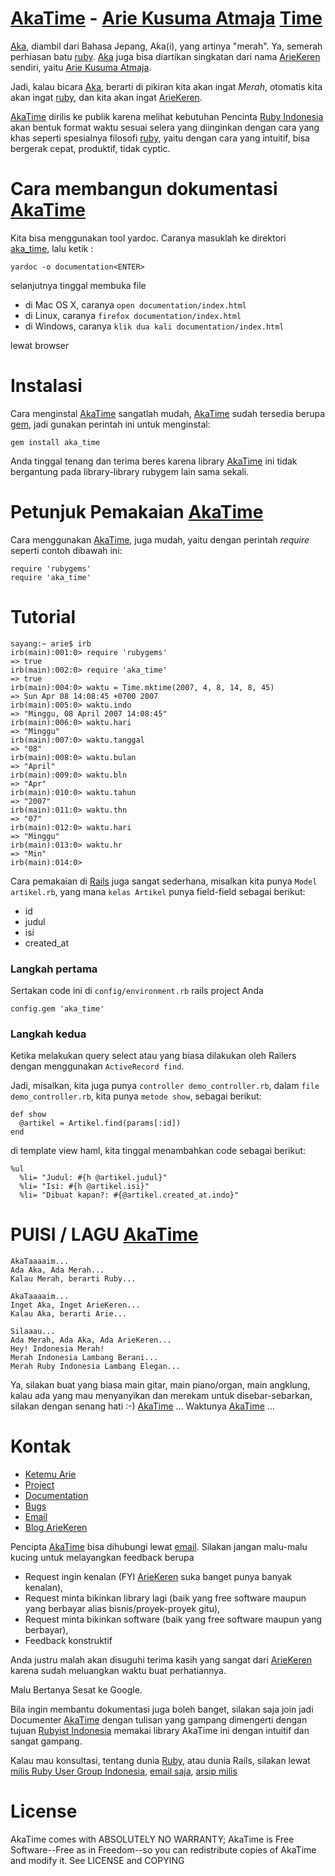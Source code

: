 # [AkaTime][3] - [Arie Kusuma Atmaja][1] [Time][3] #

[Aka][3], diambil dari Bahasa Jepang, Aka(i), yang artinya "merah". Ya, semerah perhiasan batu [ruby][2]. [Aka][3] juga bisa diartikan singkatan dari nama [ArieKeren][1] sendiri, yaitu [Arie Kusuma Atmaja][1]. 

Jadi, kalau bicara [Aka][3], berarti di pikiran kita akan ingat *Merah*, otomatis kita akan ingat [ruby][2], dan kita akan ingat [ArieKeren][1].

[AkaTime][3] dirilis ke publik karena melihat kebutuhan Pencinta [Ruby Indonesia][2] akan bentuk format waktu sesuai selera yang diinginkan dengan cara yang khas seperti spesialnya filosofi [ruby][2], yaitu dengan cara yang intuitif, bisa bergerak cepat, produktif, tidak cyptic.

# Cara membangun dokumentasi [AkaTime][3] #

Kita bisa menggunakan tool yardoc. Caranya masuklah ke direktori [aka_time][3], lalu ketik :

    yardoc -o documentation<ENTER>

selanjutnya tinggal membuka file

* di Mac OS X, caranya `open documentation/index.html`
* di Linux, caranya `firefox documentation/index.html`
* di Windows, caranya `klik dua kali documentation/index.html`

lewat browser

# Instalasi #

Cara menginstal [AkaTime][3] sangatlah mudah, [AkaTime][3] sudah tersedia berupa [gem][5], jadi gunakan perintah ini untuk menginstal:

    gem install aka_time

Anda tinggal tenang dan terima beres karena library [AkaTime][3] ini tidak bergantung pada library-library rubygem lain sama sekali.

# Petunjuk Pemakaian [AkaTime][3] #

Cara menggunakan [AkaTime][3], juga mudah, yaitu dengan perintah *require* seperti contoh dibawah ini:

    require 'rubygems'
    require 'aka_time'

# Tutorial #

    sayang:~ arie$ irb
    irb(main):001:0> require 'rubygems'
    => true
    irb(main):002:0> require 'aka_time'
    => true
    irb(main):004:0> waktu = Time.mktime(2007, 4, 8, 14, 8, 45)
    => Sun Apr 08 14:08:45 +0700 2007
    irb(main):005:0> waktu.indo
    => "Minggu, 08 April 2007 14:08:45"
    irb(main):006:0> waktu.hari
    => "Minggu"
    irb(main):007:0> waktu.tanggal
    => "08"
    irb(main):008:0> waktu.bulan
    => "April"
    irb(main):009:0> waktu.bln
    => "Apr"
    irb(main):010:0> waktu.tahun
    => "2007"
    irb(main):011:0> waktu.thn
    => "07"
    irb(main):012:0> waktu.hari
    => "Minggu"
    irb(main):013:0> waktu.hr
    => "Min"
    irb(main):014:0>       

Cara pemakaian di [Rails][10] juga sangat sederhana, misalkan kita punya `Model artikel.rb`, yang mana `kelas Artikel` punya field-field sebagai berikut:

* id
* judul
* isi
* created_at

### Langkah pertama ###

Sertakan code ini di `config/environment.rb` rails project Anda

    config.gem 'aka_time'

### Langkah kedua ###

Ketika melakukan query select atau yang biasa dilakukan oleh Railers dengan menggunakan `ActiveRecord find`.

Jadi, misalkan, kita juga punya `controller demo_controller.rb`, dalam `file demo_controller.rb`, kita punya `metode show`, sebagai berikut:

    def show
      @artikel = Artikel.find(params[:id])
    end

di template view haml, kita tinggal menambahkan code sebagai berikut:

    %ul
      %li= "Judul: #{h @artikel.judul}"
      %li= "Isi: #{h @artikel.isi}"
      %li= "Dibuat kapan?: #{@artikel.created_at.indo}"

# PUISI / LAGU [AkaTime][3] #

    AkaTaaaaim...
    Ada Aka, Ada Merah...
    Kalau Merah, berarti Ruby...
    
    AkaTaaaaim...
    Inget Aka, Inget ArieKeren...
    Kalau Aka, berarti Arie...
    
    Silaaau...
    Ada Merah, Ada Aka, Ada ArieKeren...
    Hey! Indonesia Merah! 
    Merah Indonesia Lambang Berani... 
    Merah Ruby Indonesia Lambang Elegan...

Ya, silakan buat yang biasa main gitar, main piano/organ, main angklung, kalau ada yang mau menyanyikan dan merekam untuk disebar-sebarkan, silakan dengan senang hati :-) [AkaTime][3] ... Waktunya [AkaTime][3] ...

# Kontak #

* [Ketemu Arie][8]
* [Project][3]
* [Documentation][3]
* [Bugs][6]
* [Email][6]
* [Blog ArieKeren][7]

Pencipta [AkaTime][3] bisa dihubungi lewat [email][8]. Silakan jangan malu-malu kucing untuk melayangkan feedback berupa 

* Request ingin kenalan (FYI [ArieKeren][1] suka banget punya banyak kenalan), 
* Request minta bikinkan library lagi (baik yang free software maupun yang berbayar alias bisnis/proyek-proyek gitu), 
* Request minta bikinkan software (baik yang free software maupun yang berbayar), 
* Feedback konstruktif

Anda justru malah akan disuguhi terima kasih yang sangat dari [ArieKeren][1] karena sudah meluangkan waktu buat perhatiannya.

Malu Bertanya Sesat ke Google.

Bila ingin membantu dokumentasi juga boleh banget, silakan saja join jadi Documenter [AkaTime][3] dengan tulisan yang gampang dimengerti dengan tujuan [Rubyist Indonesia][2] memakai library AkaTime ini dengan intuitif dan sangat gampang.

Kalau mau konsultasi, tentang dunia [Ruby][2], atau dunia Rails, silakan lewat [milis Ruby User Group Indonesia][9], 
[email saja][6], [arsip milis][9]

# License #

AkaTime comes with ABSOLUTELY NO WARRANTY; AkaTime is Free Software--Free as in Freedom--so you can redistribute copies of AkaTime and modify it. See LICENSE and COPYING

  [1]: http://ariekusumaatmaja.wordpress.com/
  [2]: http://www.ruby-lang.org/id
  [3]: http://github.com/ariekeren/aka_time
  [4]: http://rake.rubyforge.org/
  [5]: http://gemcutter.org/gems/aka_time
  [6]: mailto:id-ruby@yahoogroups.com
  [7]: http://ariekusumaatmaja.wordpress.com/2007/04/10/aka_time-100-rilis-ariekeren-time-indonesia-rubygems/
  [8]: http://ariekusumaatmaja.wordpress.com/contact-arie
  [9]: http://groups.yahoo.com/groups/id-ruby
  [10]: http://www.rubyonrails.com